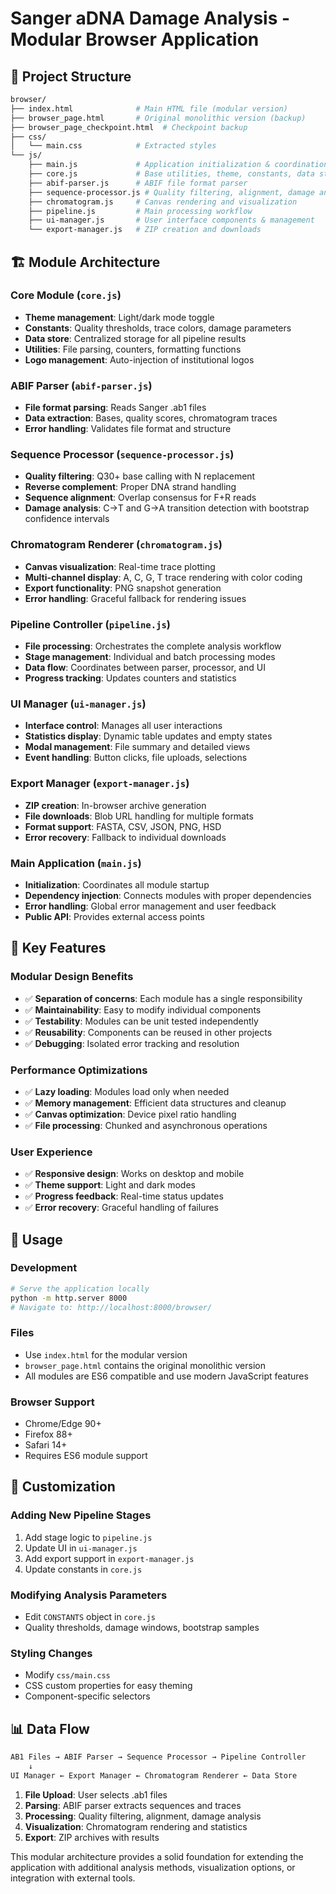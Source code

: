 # Sanger aDNA Damage Analysis - Modular Browser Application

## 📁 Project Structure

``` bash
browser/
├── index.html              # Main HTML file (modular version)
├── browser_page.html       # Original monolithic version (backup)
├── browser_page_checkpoint.html  # Checkpoint backup
├── css/
│   └── main.css            # Extracted styles
└── js/
    ├── main.js             # Application initialization & coordination
    ├── core.js             # Base utilities, theme, constants, data store
    ├── abif-parser.js      # ABIF file format parser
    ├── sequence-processor.js # Quality filtering, alignment, damage analysis
    ├── chromatogram.js     # Canvas rendering and visualization
    ├── pipeline.js         # Main processing workflow
    ├── ui-manager.js       # User interface components & management
    └── export-manager.js   # ZIP creation and downloads
```

## 🏗️ Module Architecture

### **Core Module** (`core.js`)

- **Theme management**: Light/dark mode toggle
- **Constants**: Quality thresholds, trace colors, damage parameters
- **Data store**: Centralized storage for all pipeline results
- **Utilities**: File parsing, counters, formatting functions
- **Logo management**: Auto-injection of institutional logos

### **ABIF Parser** (`abif-parser.js`)

- **File format parsing**: Reads Sanger .ab1 files
- **Data extraction**: Bases, quality scores, chromatogram traces
- **Error handling**: Validates file format and structure

### **Sequence Processor** (`sequence-processor.js`)

- **Quality filtering**: Q30+ base calling with N replacement
- **Reverse complement**: Proper DNA strand handling
- **Sequence alignment**: Overlap consensus for F+R reads
- **Damage analysis**: C→T and G→A transition detection with bootstrap confidence intervals

### **Chromatogram Renderer** (`chromatogram.js`)

- **Canvas visualization**: Real-time trace plotting
- **Multi-channel display**: A, C, G, T trace rendering with color coding
- **Export functionality**: PNG snapshot generation
- **Error handling**: Graceful fallback for rendering issues

### **Pipeline Controller** (`pipeline.js`)

- **File processing**: Orchestrates the complete analysis workflow
- **Stage management**: Individual and batch processing modes
- **Data flow**: Coordinates between parser, processor, and UI
- **Progress tracking**: Updates counters and statistics

### **UI Manager** (`ui-manager.js`)

- **Interface control**: Manages all user interactions
- **Statistics display**: Dynamic table updates and empty states
- **Modal management**: File summary and detailed views
- **Event handling**: Button clicks, file uploads, selections

### **Export Manager** (`export-manager.js`)

- **ZIP creation**: In-browser archive generation
- **File downloads**: Blob URL handling for multiple formats
- **Format support**: FASTA, CSV, JSON, PNG, HSD
- **Error recovery**: Fallback to individual downloads

### **Main Application** (`main.js`)

- **Initialization**: Coordinates all module startup
- **Dependency injection**: Connects modules with proper dependencies
- **Error handling**: Global error management and user feedback
- **Public API**: Provides external access points

## 🎯 Key Features

### **Modular Design Benefits**

- ✅ **Separation of concerns**: Each module has a single responsibility
- ✅ **Maintainability**: Easy to modify individual components
- ✅ **Testability**: Modules can be unit tested independently
- ✅ **Reusability**: Components can be reused in other projects
- ✅ **Debugging**: Isolated error tracking and resolution

### **Performance Optimizations**

- ✅ **Lazy loading**: Modules load only when needed
- ✅ **Memory management**: Efficient data structures and cleanup
- ✅ **Canvas optimization**: Device pixel ratio handling
- ✅ **File processing**: Chunked and asynchronous operations

### **User Experience**

- ✅ **Responsive design**: Works on desktop and mobile
- ✅ **Theme support**: Light and dark modes
- ✅ **Progress feedback**: Real-time status updates
- ✅ **Error recovery**: Graceful handling of failures

## 🚀 Usage

### **Development**

```bash
# Serve the application locally
python -m http.server 8000
# Navigate to: http://localhost:8000/browser/
```

### **Files**

- Use `index.html` for the modular version
- `browser_page.html` contains the original monolithic version
- All modules are ES6 compatible and use modern JavaScript features

### **Browser Support**

- Chrome/Edge 90+
- Firefox 88+
- Safari 14+
- Requires ES6 module support

## 🔧 Customization

### **Adding New Pipeline Stages**

1. Add stage logic to `pipeline.js`
2. Update UI in `ui-manager.js`
3. Add export support in `export-manager.js`
4. Update constants in `core.js`

### **Modifying Analysis Parameters**

- Edit `CONSTANTS` object in `core.js`
- Quality thresholds, damage windows, bootstrap samples

### **Styling Changes**

- Modify `css/main.css`
- CSS custom properties for easy theming
- Component-specific selectors

## 📊 Data Flow

``` bash
AB1 Files → ABIF Parser → Sequence Processor → Pipeline Controller
    ↓
UI Manager ← Export Manager ← Chromatogram Renderer ← Data Store
```

1. **File Upload**: User selects .ab1 files
2. **Parsing**: ABIF parser extracts sequences and traces
3. **Processing**: Quality filtering, alignment, damage analysis
4. **Visualization**: Chromatogram rendering and statistics
5. **Export**: ZIP archives with results

This modular architecture provides a solid foundation for extending the application with additional analysis methods, visualization options, or integration with external tools.

